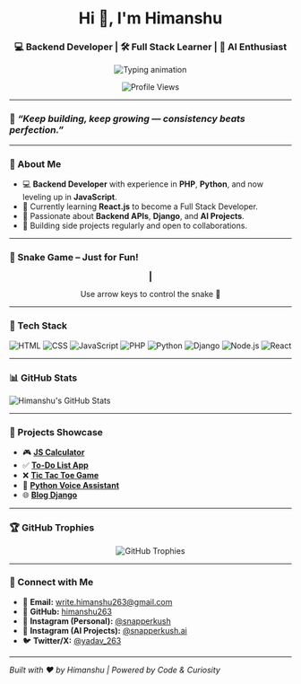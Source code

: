 <h1 align="center">Hi 👋, I'm Himanshu</h1>
<h3 align="center">💻 Backend Developer | 🛠️ Full Stack Learner | 🧠 AI Enthusiast</h3>

<p align="center">
  <img src="https://readme-typing-svg.demolab.com?font=Poppins&pause=1000&color=FFB300&center=true&vCenter=true&width=435&lines=Backend+Developer;Learning+React+Frontend;Building+Full-Stack+Projects;Open+Source+Contributor;AI%2C+PHP%2C+Django%2C+JS+Lover" alt="Typing animation" />
</p>

<p align="center">
  <img src="https://visitor-badge.laobi.icu/badge?page_id=himanshu263.himanshu263" alt="Profile Views" />
</p>

---

### 🚀 *“Keep building, keep growing — consistency beats perfection.”*

---

### 🚀 About Me
- 💻 **Backend Developer** with experience in **PHP**, **Python**, and now leveling up in **JavaScript**.
- 🌱 Currently learning **React.js** to become a Full Stack Developer.
- 👀 Passionate about **Backend APIs**, **Django**, and **AI Projects**.
- 🎯 Building side projects regularly and open to collaborations.

---

### 🐍 Snake Game – Just for Fun!

<div align="center">
  <canvas id="snakeCanvas" width="400" height="400" style="border:1px solid #000;"></canvas>
  <p>Use arrow keys to control the snake 🐍</p>
</div>

<script>
(function() {
  const canvas = document.getElementById("snakeCanvas");
  const ctx = canvas.getContext("2d");
  const grid = 20;
  let count = 0;
  let snake = { x: 160, y: 160, cells: [], maxCells: 4 };
  let apple = { x: 320, y: 320 };
  let dx = grid, dy = 0;

  function getRandom(min, max) {
    return Math.floor(Math.random() * (max - min) / grid) * grid + min;
  }

  document.addEventListener("keydown", e => {
    if (e.key === "ArrowLeft" && dx === 0) { dx = -grid; dy = 0; }
    if (e.key === "ArrowUp" && dy === 0) { dx = 0; dy = -grid; }
    if (e.key === "ArrowRight" && dx === 0) { dx = grid; dy = 0; }
    if (e.key === "ArrowDown" && dy === 0) { dx = 0; dy = grid; }
  });

  function loop() {
    requestAnimationFrame(loop);
    if (++count < 4) return;
    count = 0;
    ctx.clearRect(0, 0, canvas.width, canvas.height);
    snake.x += dx; snake.y += dy;

    if (
      snake.x < 0 || snake.x >= canvas.width ||
      snake.y < 0 || snake.y >= canvas.height
    ) {
      snake.x = snake.y = 160;
      snake.cells = [];
      snake.maxCells = 4;
      dx = grid; dy = 0;
    }

    snake.cells.unshift({ x: snake.x, y: snake.y });
    if (snake.cells.length > snake.maxCells) snake.cells.pop();

    ctx.fillStyle = "red";
    ctx.fillRect(apple.x, apple.y, grid, grid);

    ctx.fillStyle = "green";
    snake.cells.forEach((cell, idx) => {
      ctx.fillRect(cell.x, cell.y, grid - 1, grid - 1);
      if (cell.x === apple.x && cell.y === apple.y) {
        snake.maxCells++;
        apple.x = getRandom(0, canvas.width);
        apple.y = getRandom(0, canvas.height);
      }
      for (let j = idx + 1; j < snake.cells.length; j++) {
        if (cell.x === snake.cells[j].x && cell.y === snake.cells[j].y) {
          snake.x = snake.y = 160;
          snake.cells = [];
          snake.maxCells = 4;
          dx = grid; dy = 0;
        }
      }
    });
  }

  requestAnimationFrame(loop);
})();
</script>

---

### 💼 Tech Stack
![HTML](https://img.shields.io/badge/HTML5-E34F26?style=flat-square&logo=html5&logoColor=white)
![CSS](https://img.shields.io/badge/CSS3-1572B6?style=flat-square&logo=css3&logoColor=white)
![JavaScript](https://img.shields.io/badge/JavaScript-F7DF1E?style=flat-square&logo=javascript&logoColor=black)
![PHP](https://img.shields.io/badge/PHP-777BB4?style=flat-square&logo=php&logoColor=white)
![Python](https://img.shields.io/badge/Python-3776AB?style=flat-square&logo=python&logoColor=white)
![Django](https://img.shields.io/badge/Django-092E20?style=flat-square&logo=django&logoColor=white)
![Node.js](https://img.shields.io/badge/Node.js-339933?style=flat-square&logo=node-dot-js&logoColor=white)
![React](https://img.shields.io/badge/React-61DAFB?style=flat-square&logo=react&logoColor=black)

---

### 📊 GitHub Stats

![Himanshu's GitHub Stats](https://github-readme-stats.vercel.app/api?username=himanshu263&show_icons=true&theme=radical)

---

### 📝 Projects Showcase
- 🎮 **[JS Calculator](https://github.com/himanshu263/js-calculator)**
- ✅ **[To-Do List App](https://github.com/himanshu263/js-to-do-list)**
- ❌ **[Tic Tac Toe Game](https://github.com/himanshu263/js-tic-tac-toe)**
- 🎁 **[Python Voice Assistant](https://github.com/himanshu263/python-jarvis)**
- 🌐 **[Blog Django](https://github.com/himanshu263/django-blog)**

---

### 🏆 GitHub Trophies
<p align="center">
  <img src="https://github-profile-trophy.vercel.app/?username=himanshu263&theme=radical&no-frame=true&no-bg=true&margin-w=4" alt="GitHub Trophies"/>
</p>

---

### 💬 Connect with Me
- 📧 **Email:** [write.himanshu263@gmail.com](mailto:write.himanshu263@gmail.com)
- 🐙 **GitHub:** [himanshu263](https://github.com/himanshu263)
- 📸 **Instagram (Personal):** [@snapperkush](https://instagram.com/snapperkush)
- 🤖 **Instagram (AI Projects):** [@snapperkush.ai](https://instagram.com/snapperkush.ai)
- 🐦 **Twitter/X:** [@yadav_263](https://x.com/himanshu_263)

---

*Built with ❤️ by Himanshu | Powered by Code & Curiosity*
